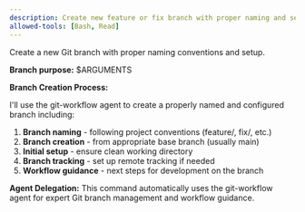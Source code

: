 ```yaml
---
description: Create new feature or fix branch with proper naming and setup
allowed-tools: [Bash, Read]
---
```


Create a new Git branch with proper naming conventions and setup.

**Branch purpose:** $ARGUMENTS

**Branch Creation Process:**

I'll use the git-workflow agent to create a properly named and configured branch including:

1. **Branch naming** - following project conventions (feature/, fix/, etc.)
2. **Branch creation** - from appropriate base branch (usually main)
3. **Initial setup** - ensure clean working directory
4. **Branch tracking** - set up remote tracking if needed
5. **Workflow guidance** - next steps for development on the branch

**Agent Delegation:**
This command automatically uses the git-workflow agent for expert Git branch management and workflow guidance.